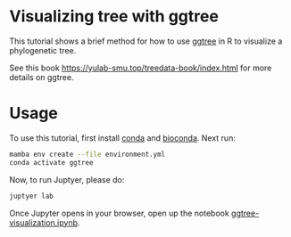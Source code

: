 # Visualizing tree with ggtree

This tutorial shows a brief method for how to use [ggtree](https://bioconductor.org/packages/release/bioc/html/ggtree.html) in R to visualize a phylogenetic tree.

See this book <https://yulab-smu.top/treedata-book/index.html> for more details on ggtree.

# Usage

To use this tutorial, first install [conda](https://docs.conda.io/en/latest/miniconda.html) and [bioconda](https://bioconda.github.io/index.html). Next run:

```bash
mamba env create --file environment.yml
conda activate ggtree
```

Now, to run Juptyer, please do:

```bash
juptyer lab
```

Once Jupyter opens in your browser, open up the notebook [ggtree-visualization.ipynb](ggtree-visualization.ipynb).
